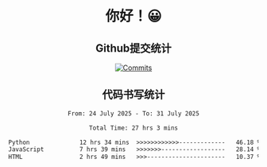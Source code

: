 <div align="center">
<h1>你好！😀</h1>

<h2>Github提交统计</h2>

[![Commits](https://github-readme-stats.ikunshare.com/api?username=ikun0014&include_all_commits=true&locale=cn&show_icons=true&bg_color=0,EC6C6C,FFD479,FFFC79,73FA79,73FDFF,D783FF)](https://github.com/ikun0014)

</div>



<div align="center">
<h2>代码书写统计</h2>
  
<!--START_SECTION:waka-->

```txt
From: 24 July 2025 - To: 31 July 2025

Total Time: 27 hrs 3 mins

Python              12 hrs 34 mins  >>>>>>>>>>>>-------------   46.18 %
JavaScript          7 hrs 39 mins   >>>>>>>------------------   28.14 %
HTML                2 hrs 49 mins   >>>----------------------   10.37 %
```

<!--END_SECTION:waka-->

</div>
